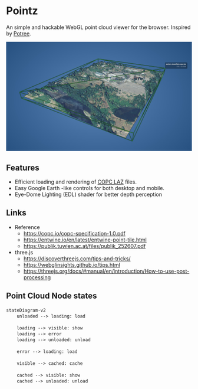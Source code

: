 # Pointz

An simple and hackable WebGL point cloud viewer for the browser. Inspired by [Potree](https://github.com/potree/potree).

![screenshot](./public/screenshot.jpg)

## Features

-   Efficient loading and rendering of [COPC LAZ](https://copc.io) files.
-   Easy Google Earth -like controls for both desktop and mobile.
-   Eye-Dome Lighting (EDL) shader for better depth perception

## Links

-   Reference
    -   https://copc.io/copc-specification-1.0.pdf
    -   https://entwine.io/en/latest/entwine-point-tile.html
    -   https://publik.tuwien.ac.at/files/publik_252607.pdf
-   three.js
    -   https://discoverthreejs.com/tips-and-tricks/
    -   https://webglinsights.github.io/tips.html
    -   https://threejs.org/docs/#manual/en/introduction/How-to-use-post-processing

## Point Cloud Node states

```mermaid
stateDiagram-v2
    unloaded --> loading: load

    loading --> visible: show
    loading --> error
    loading --> unloaded: unload

    error --> loading: load

    visible --> cached: cache

    cached --> visible: show
    cached --> unloaded: unload
```
